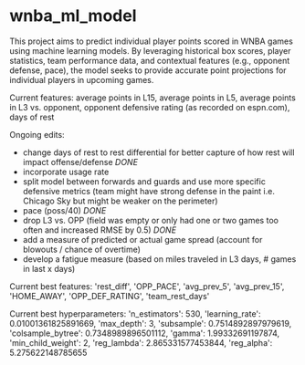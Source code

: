 # wnba_ml_model

This project aims to predict individual player points scored in WNBA games using machine learning models. By leveraging historical box scores, player statistics, team performance data, and contextual features (e.g., opponent defense, pace), the model seeks to provide accurate point projections for individual players in upcoming games.

Current features: average points in L15, average points in L5, average points in L3 vs. opponent, opponent defensive rating (as recorded on espn.com), days of rest

Ongoing edits:
- change days of rest to rest differential for better capture of how rest will impact offense/defense *DONE*
- incorporate usage rate
- split model between forwards and guards and use more specific defensive metrics (team might have strong defense in the paint i.e. Chicago Sky but might be weaker on the perimeter)
- pace (poss/40) *DONE*
- drop L3 vs. OPP (field was empty or only had one or two games too often and increased RMSE by 0.5) *DONE*
- add a measure of predicted or actual game spread (account for blowouts / chance of overtime)
- develop a fatigue measure (based on miles traveled in L3 days, # games in last x days)

Current best features: 'rest_diff', 'OPP_PACE', 'avg_prev_5', 'avg_prev_15', 'HOME_AWAY', 'OPP_DEF_RATING', 'team_rest_days'

Current best hyperparameters: 'n_estimators': 530, 'learning_rate': 0.01001361825891669, 'max_depth': 3, 'subsample': 0.7514892897979619, 'colsample_bytree': 0.7348989896501112, 'gamma': 1.99332691197874, 'min_child_weight': 2, 'reg_lambda': 2.865331577453844, 'reg_alpha': 5.275622148785655
